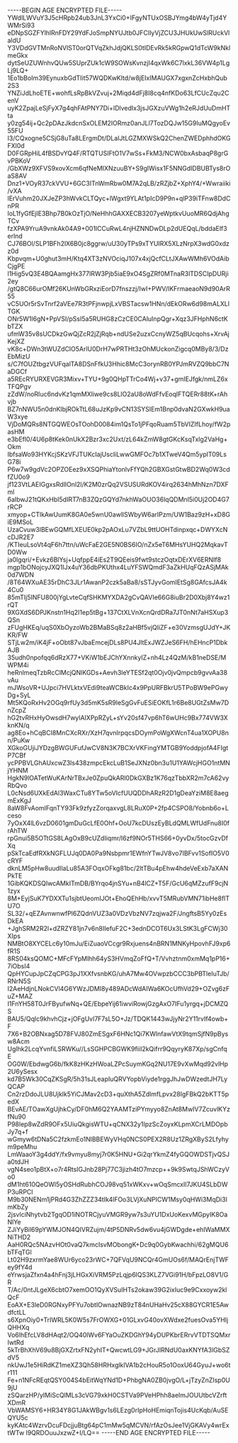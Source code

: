 -----BEGIN AGE ENCRYPTED FILE-----
YWdlLWVuY3J5cHRpb24ub3JnL3YxCi0+IFgyNTUxOSBJYmg4bW4yTjd4YWMrSi93
eDNpSGZFYlhlRnFDY29YdFJoSmpNYUJtb0JFClIyVjZCU3JHUkUwSlRUckVlaldU
Y3VDdGVTMnRoNVlST0orQTVqZkhJdjQKLS0tIDEvRk5kRGpwQ1dTcW9kNklmeGkx
dytSeUZUWnhvQUw5SUprZUk1cW9SOWsKvnzjI4qxWk6C7lxkL36VW4p1LgLj9LQ+
1Eo1bBoIm39EynuxbGdTIit57WQDKwKltd/w8jEIxIMAUGX7xgxnZcHxbhQub2S3
YNZiJdLhoETE+wohfLsRpBkVZvuj+2Miqd4dFj8I8cq4nfKDo63LfCUcZqu2CenV
uyK2ZpajLeSjFyX7g4qhFAtPNY7Di+IDlvedIx3jsJGXzuVWg1h2eRJdUuDmHTta
y0zg54ij+Qc2pDAzJkdcnSxOLEM2IORmz0anJLl7TozDQJw15G9IuMQgyoEv55FU
I3/CQxogne5CSjG8uTa8LErgmDt/DLaIJtLGZMXWSkQ2ChenZWEDphhdOKGFXl0d
D0FGRpHiL4fBSDvYQ4F/RTQTUSIFtO1V7wSs+FkM3/NCW0bxAsbaqP8grGvPBKoV
/GbXWz9XFVS9xovXcm6qfNeMIXNzuuBY+S9glWisx1F5NNGdIDBUBTys8rOaS8AV
Dnz1+VOyR37ckVVU+6GC3ITnWmRbw0M7A2qLB/zRZjbZ+XphY4/+Wwraiiki/vXA
lErVuhm20JXJeZP3hWvkCLTQyc+lWgxt9YLAt1pIcD9P9n+qlP39iTFnw8DdCnPR
loL1fyGfEjIE3Bhp7B0kOzTjO/NeHhhGAXXECB3207yeWptkvUuoMR6QdjAhgTCv
fzXPA9YruA9vnkAk04A9+001lCCuRwL4njHZNNDwDLp2dUEQqL/bddaElf3erlnd
CJ76BOl/SLP1BFh2lX6B0jc8ggrw/uU30yTPs9xTYUIRX5XLzNrpX3wdG0xdzz0d
Kbpvqm+U0ghut3mH/Ktq4XT3zNVOciqJ107x4xjQcfCLtJXAwWMh6VOdAibCjgPE
l1Hig5vQ3E4BQAamgHx377lRW3Pjb5iaE9xO4SgZRf0MTnaR3lTDSCIpDURji2ey
/gtQ8C66urOMf26KUnWbGRxziEorD7fnszzj/IwI+PWV/lKFrmaeaoN9d90ArR55
vC5UOr5rSvTnrf2aVEe7R3tPFjnwpjLxVBSTacsw1HNn/dEkORw6d98mALXLlTGK
ONr5W1l6gN+PpVSI/pSsI5a5RUHG8zCzCE0CAluInpQgr+Xqz3JFHphN6ctKbTZX
ufmW35v8sUCDkzGwQjZcR2jZjRqb+ndUSe2uzxCcnyWZ5qBUcqohs+XrvAjKejXZ
vK8c+DWn3tWUZdClO5ArlU0DrH7wPRTHt3zOhMUckonZigcq0MBy8/3/DzEbMizU
s/C7fOUZtbgzVUFqalTA8DSnFfkU3Hhic8McC3orynRB0YPJmRVZQ9bbC7NaDGCf
a5REcRYURXEVGR3Mixv+TYU+9g0QHpTTrCo4Wj+v37+gmIEJfgk/nmLZ6xTFQPgv
zZdW/noRIuc6ndvKz1qmMXliwe9cs8LlO2aU8oWdFfvEoqlFTQERr88tK+rAhvjb
BZ7nNWU5n0dnKlbjROkTtL68uJzKp9vCN13SYSIEm1Bnp0dvaN2GXwkH9uaW3xye
VjDoMQRs8NTGQWEOsTOohD0084im1QsTo1jPFqoRuam5TbVIZIfLhoy/fW2pasHM
e3bEfl0/4U6p8tKek0nUkX2Bzr3xc2Uxt/zL64kZmW8gtGKcKsqTxlg2VaHg+Okm
IbfsaWo93HYKcjSKzVFJTUKcIajUscliLwwGMFOc7b1XTweV4Qm5yplT09LsG78i
P6w7w9gdVc2OPZOEez9xXSQPhiaYtonlvFfYQh2GBXGstGtwBD2Wq0W3cdfZU0o9
jf123VtLAEIGgxsRdllOnl2l/K2M0zrQq2VSUSURdKOV4irq2634hMhNzn7DXFml
6aIbwJ21tQKxHbI5dIRT7nB3ZQzGQYd7nkhWaOUO36lqQDMnl5i0Uj2OD4G7rRCP
xmyop+CTlkAwUumK8GA0e5wnU0awllSWbyW6arIPzm/UW1Baz9zH+xD8GiE9MSoL
UzaCvuw3lBEwGQMfLXEUE0kp2pAOxLu7VZbL9ttUOHTdinpxqc+DWYXcNcDJR2E7
/KTIeuLsoVt4qF6h7ttn/uWcFaE2GE5N0BS6IO/nZx5eT6MHsYUHQ2MqkavTD0Ww
ja0lgqri/+Evkz6BlYsj+UqfppE4iEs2T9QEeis9fwt9stczOqtxDErXV6ERNIf8
mgp1bONojcyJXQ1IJx4uY36dbPKUthx4LuYFSWQmdF3aZkHUqFQzASjMAk0d7WDN
/8T64WXuAE35rDhC3JLr1AwanP2czk5aBa8/sSTJyvGomIEtSg8GAfcsJA4k4Cu0
85mTIj5INFU800jYgLvteCqfSHKMYXDA2gCvQAVIe66G8iuBr2D0Xbj8Y4wz1rQT
9XGXdS6DPJKnstn1Hq2I1ep5tBg+137CtXLVnXcnQrdDRa7JT0nNt7aHSXup3QSn
zFUgHKEq/uqS0XbOyzoWb2BMaBSq8z2aHBf5vjQliZF+e30VzmsgUJdY+JKKR/FW
STjLw2m/iK4jF+oObt87vJbaEmcejDLs8PU4JltExJWZJeS6FH/hEHncP1DbkAJB
35udh0npofqq6dRzX77+VKiW1bEJChYXnnkyIZ+nh4Lz4QzM/kB1neDSE/MWPM4i
heRnlmeqTzbRcClMcjQNlKGDs+Aevh3leYTESf2qt0Ojv0jvQmpcb9gvvAa38vAu
mJWsoVR+UJpci7HVLktxVEdi9teaWCBkIc4x9PpURFBkrU5TPoBW9ePGwyDg+SyL
Mt5KQoRxHv2OGq9rfUy3d5mK5sR9leSgGvFuESiEOKfL1r6Be8UGtZsMw7DnZcpZ
hG2tvRHxHyOwsdH7wylAIXPpRZyL+sYv20sf47vp6hT6wUHc9Bx774VW3XknKN/q
ag8Eo+hCqBCI8MnCXcRXr/XzH7qvnIrpqcsDOymPoWgXWcnT4ua1XOPU8nn/PuKw
XGkoGUjiJYDzgBWGUFufJwCV8N3K7BCXrVKFingYMTGB9YoddpjofA4FIgtP7CBf
ycPPBVLGhAUxcwZ3ls438zmpcEkcLuB1SeJXNz0bn3u1U1YAWcjHGO1ntMNjYHNM
HgkN9lOATetWuKArNrTBxJe0ZpuQkARl0DkGXBz1K76qzTbbXR2m7cA62vyRbQvo
L0cNsd6UXkEdAl3WaxCTu8YTw5oVIcfUUQDDhARzR2D1gDeaYziM8E8aegmExKgJ
8aW8FvAomIFqnTY93Fk9zfyzZorqaxvgL8LRuX0P+2fp4CSPO8/Yobnb6o+Lceso
7yOxX4lL6vzD0601gmDuGcLfE0Ohf+OoU7kcDUszEyBLdQMLWfUdFnu8I0frAhTW
rpGnui5B5OTtGS8LAgOxB9cUZdIiqmr/l6zf9NOr5THS66+0yvDx/5tocGzvDfXq
pSkTcaEdfRXkNGFLUJq0DA0Pa9Nsbpmr1EWfnYTwJV8vo7IBFvv1SofIO5V0cRYF
dknLM5pHw8uudIlaLu85A3FOqxOFkg81bc/2ltTBu4pEhw4hdeVeExb7aXANPkTE
1GibKQKDSQIwcAMkITmDB/BYrqo4jnSYu+nB4lCZ+T5F/GcU6qMZzufF9cjN1zyx
8M+EyjSuK7YDXXTu1sjbtUeomIJOt+EhoQEhHb/xvvT5MRubVMN71ibHe8flTU7O
SL32/+qEZAvnwnwfPl6ZQdnVUZ3a0VDzVbzNV7zqjwa2F/JngftsB5Yy0zEsDkEA
+JghSRM2R2l+dZRZY81jn7v6n8IIefuF2C+3ednDCOT6Ux3LStK3LgFCWj30XIps
NMBtO8XYCELc6y10mJu/EiZuaoVCcgr9Rxjuens4nBRN1MNKyHpovhFJ9xp6fR1S
8RS04ksQOMC+MFcFYpMlhh64yS3HVmqZoFfQ+T/Vvhztnm0xmMq1pP16+7iObsI4
QpHYCupJpCZqCPG3pJ1XXfvsnbKG/uhA7Mw4OVwpzbCCC3bPBTleIuTJb/RNrN5S
I2AeHdjnLNokCVl4G6YWzJDMl8y489ADcWdAIWa6KOcUfhVd29+OZvg6zFuZ+MAZ
I1FnYH58T0JrFByufwNq+QE/EbpeYij61iwviRowjGzgAxO7IFu1yrgq+jDCMZQS
BAU5/Qqlc9khvhCjz+jOFgUvl7F7sL5O+Jz/TDQK1443wJjyNr2Y11rvIf4owb+F
7X6+B2OBNxag5D78FVJ80ZmESgxF6HNc1Qi7KWlnfawVtX9tqmSjfN9pBysw8Acm
Uglhk2LcqYvnfiLSRWKu//LsSGHPCBGWK9fiiI2kQifrr9QqyryK87Xp/sgCnfqE
OG0W/EbdwgG6b/fkK8zHKzHWoaLZPcSuymKGq2NU17E9vXwMqd92vlHp2U6ySesx
kd7B5Wk30CqZKSgR/5h31sJLeapIuQRVYopbViyde1rggJhJwDWzedtJH7LyQCAP
Cn2rzDdoJLU8Ujklk5YiCJMav2cD3+quXthA5ZdlmfLpvx28lgFBkQ2bKTT5pedX
BEvAE/TOawXgUjhkCy/DF0hM6Q2YAAMTziPYmyyo8ZnAt8MwIV7ZcuvlKYzfNu90
P98lep8wZdR9OFx5UiuQkgisWTU+qCNX32y1IpzScZoyxKLpmXCrLMDOpbJy7q+f
wGmyw6tDNa5C2fzkmEo1NlBBEWyVHq0NCS0PEX2R8Uz1ZRgXByS2Lfyhym9peMhu
LmWaaoY3g4ddY/fx9vmyu8myj7r0K5HNU+Gi2qrYkmZ4fyGQOWDSTjvQSJa0tdJH
vgN4seo1pBtX+o7r4RtsIGJnb28Pj77C3jizh4tO7mzcp++9k9SwtqJShWCzyVo0
dM1ht610QeOWl5yOSHdRubhCOJ98vq51xWKxv+wOqSmcxIl7JKU4SLbDWP3uRPCl
M9b30NENm1jPRd4G3ZhZZZ34tIk4lFOo3LVjXuNPICW1Msy0qHWi3MqDi3lmKbZy
2jsvlciNhytvb2TgqOD1iNOTRCjyuVMGR9yw7s3uYU1DxUoKexvMGpyIK8OaNlYe
ZJiYyBil69pYWMJON4QIVRZujm/4tP5DNRv5dw6vu4jGWDgde+ehIWaMMXNiTHD2
AaH0RQc5NAzvHOt0vaQ7kmcIsvMObongK+Dc9q0GybKwachhi/62gMQU6bTFqTGl
Lt02H9zxrmYae8WUr6yco23rWC+7QFVqU9NCQr4GmUOs6f/MAQrEnjTWFey9fY4d
eYrwsjaZfxn4a4hFnj3jLHGxXiVRM5PzLqjp6lQS3KLZ7VGi91H/bFpzLO8V1/GR
T/Ac/0ntJLgeX6cbtO7xemOO1QyXVSuIHTs2okaw39G2ixIuc9e9Cxxoyw2klQcF
EoAX+E3leD0RGNxyPFYu7obtlOwnazNB9zT84nUHaHv25cX88GYCR1E5AwdfctLL
s6XpnOiy0+TrIWRL5K0W5s7FrOWXG+01GLxvG40ovXWdxe2fuesOva5YHIjQHHXq
Vo6lhEfcLV8dHAqt2/OQ40lWv6FYaOuZKDGhY94yDUPKbrERrvVTDTSQMxrIwtRd
5kTrBhXhV69u8BjGXZrtxFN2yhIT+QwcwtLG9+JGrJIRNdU0axKNYfA3lGbSZdV5
nkUwJ1e5HiRdKZ1meXZ3Qh58HRHxglkIVA1b2cHouR5o1OoxU64GyuJ+wo6tr111
Fe+n1NFcREqtQSY004S4bEitWqYNd1D+PhbgNA0ZB0jvgO/L+jTzyZnZIsp0U9jU
zSQarzHP/yIMiScQlMLs3cVG79xkH0CSTVa9PVeHPhh8aeImJOUUtbcVZrftXDmR
VbWAMSY6+HR34Y8G1JAkWBgv1s6LEzg0rIpHoHEmiqnTojis4UcKqb/AuSEQYU5c
kyKAtc4WzrvDcuFDcjjuBtg64pC1mMw5qMCVN/rfAzOsJee1VjGKAVy4wrExtWTw
l9QRDOuuJxzwZ+I/LQ==
-----END AGE ENCRYPTED FILE-----
